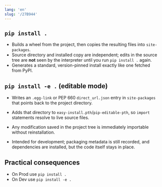 ```yaml
---
lang: 'en'
slug: '/27B944'
---
```


## `pip install .`

- Builds a wheel from the project, then copies the resulting files into `site-packages`.
- Source directory and installed copy are independent; edits in the source tree are **not** seen by the interpreter until you run `pip install .` again.
- Generates a standard, version-pinned install exactly like one fetched from PyPI.

## `pip install -e .` (editable mode)

- Writes an `.egg-link` or PEP 660 `direct_url.json` entry in `site-packages` that points back to the project directory.

- Adds that directory to `easy-install.pth`/`pip-editable-pth`, so `import` statements resolve to live source files.

- Any modification saved in the project tree is immediately importable without reinstallation.

- Intended for development; packaging metadata is still recorded, and dependencies are installed, but the code itself stays in place.

## Practical consequences

- On Prod use `pip install .`
- On Dev use `pip install -e .`
